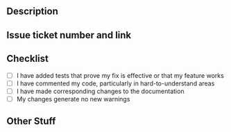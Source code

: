 ## Description

## Issue ticket number and link

<!-- Bonus points for using GitHub's keywords (e.g., closes #123) -->

## Checklist

<!-- We're so happy your contributing, before we do, there are some things we would like to know before merging your fabulous changes. -->

- [ ] I have added tests that prove my fix is effective or that my feature works
- [ ] I have commented my code, particularly in hard-to-understand areas
- [ ] I have made corresponding changes to the documentation
- [ ] My changes generate no new warnings

## Other Stuff
